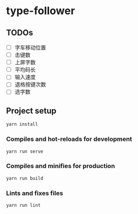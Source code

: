 # type-follower

## TODOs

- [ ] 字车移动位置
- [ ] 击键数
- [ ] 上屏字数
- [ ] 平均码长
- [ ] 输入速度
- [ ] 退格按键次数
- [ ] 选字数

## Project setup
```
yarn install
```

### Compiles and hot-reloads for development
```
yarn run serve
```

### Compiles and minifies for production
```
yarn run build
```

### Lints and fixes files
```
yarn run lint
```
